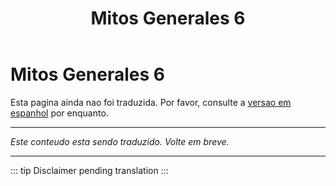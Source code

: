 ﻿---
title: Mitos Generales 6
---

<!-- TODO: translation missing -->

# Mitos Generales 6

Esta pagina ainda nao foi traduzida. Por favor, consulte a [versao em espanhol](/es/mitos-generales-6) por enquanto.

---

*Este conteudo esta sendo traduzido. Volte em breve.*

---

::: tip
Disclaimer pending translation
:::
